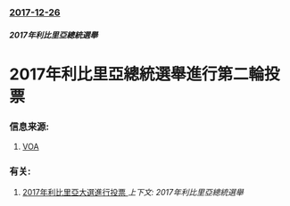 ### [2017-12-26](/zh/news/2017/12/26/index.md)

##### 2017年利比里亞總統選舉
# 2017年利比里亞總統選舉進行第二輪投票 




### 信息来源:

1. [VOA](https://www.voanews.com/a/liberia-to-choose-between-soccer-star-vp-in-tuesday-runoff/4178087.html)

### 有关:

1. [2017年利比里亞大選進行投票 ](/zh/news/2017/10/10/2017年利比里亞大選進行投票.md) _上下文: 2017年利比里亞總統選舉_
